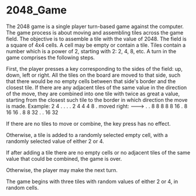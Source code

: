 # 2048_Game

The 2048 game is a single player turn-based game against the computer.
The game process is about moving and assembling tiles across the game field.
The objective is to assemble a tile with the value of 2048.
The field is a square of 4x4 cells.
A cell may be empty or contain a tile.
Tiles contain a number which is a power of 2, starting with 2: 2, 4, 8, etc.
A turn in the game comprises the following steps.


First, the player presses a key corresponding to the sides of the field:
up, down, left or right. All the tiles on the board are moved to that side, such that
there would be no empty cells between that side's border and the closest tile.
If there are any adjacent tiles of the same value in the direction of the move,
they are combined into one tile with twice as great a value, starting from the closest
such tile to the border in which direction the move is made.
Example:
2  4  .  .                          .  .  2  4
4  4  8  .       moved right: --->  .  .  8  8
8  8  8  16                         .  8 16 16
.  8  8  32                         .  . 16 32


If there are no tiles to move or combine, the key press has no effect.


Otherwise, a tile is added to a randomly selected empty cell, with a randomly selected
value of either 2 or 4.


If after adding a tile there are no empty cells or no adjacent tiles of the same value
that could be combined, the game is over.


Otherwise, the player may make the next turn.



The game begins with three tiles with random values of either 2 or 4, in random cells.



